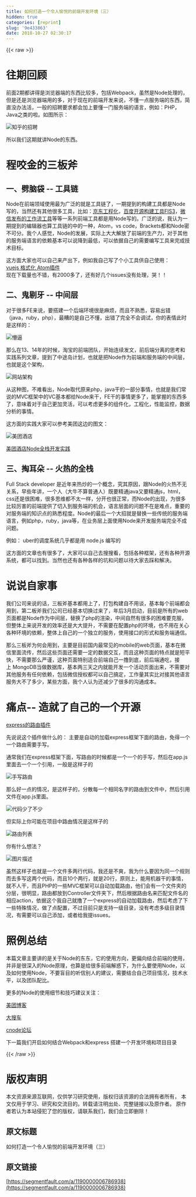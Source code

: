 ```yaml
---
title: 如何打造一个令人愉悦的前端开发环境（三）
hidden: true
categories: [reprint]
slug: '9e433863'
date: 2018-10-27 02:30:17
---
```


{{< raw >}}
<h1 id="articleHeader0">&#x5F80;&#x671F;&#x56DE;&#x987E;</h1><p>&#x524D;&#x9762;2&#x671F;&#x90FD;&#x8BB2;&#x5F97;&#x662F;&#x6D4F;&#x89C8;&#x5668;&#x7AEF;&#x7684;&#x4E1C;&#x897F;&#x6BD4;&#x8F83;&#x591A;&#xFF0C;&#x5305;&#x62EC;Webpack&#xFF0C;&#x867D;&#x7136;&#x662F;Node&#x5904;&#x7406;&#x7684;&#xFF0C;&#x4F46;&#x662F;&#x8FD8;&#x662F;&#x6D4F;&#x89C8;&#x5668;&#x7AEF;&#x7528;&#x7684;&#x591A;&#xFF0C;&#x5BF9;&#x4E8E;&#x73B0;&#x5728;&#x7684;&#x524D;&#x7AEF;&#x5F00;&#x53D1;&#x6765;&#x8BF4;&#xFF0C;&#x4E0D;&#x61C2;&#x4E00;&#x70B9;&#x670D;&#x52A1;&#x7AEF;&#x7684;&#x4E1C;&#x897F;&#xFF0C;&#x7B80;&#x76F4;&#x6CA1;&#x529E;&#x6CD5;&#x6D3B;&#xFF0C;&#x4E00;&#x822C;&#x7684;&#x62DB;&#x8058;&#x8981;&#x6C42;&#x90FD;&#x4F1A;&#x52A0;&#x4E0A;&#x8981;&#x61C2;&#x4E00;&#x95E8;&#x670D;&#x52A1;&#x7AEF;&#x7684;&#x8BED;&#x8A00;&#xFF0C;&#x4F8B;&#x5982;&#xFF1A;PHP&#xFF0C;Java&#x4E4B;&#x7C7B;&#x7684;&#x5566;&#x3002;&#x5982;&#x56FE;&#x6240;&#x793A;&#xFF1A;</p><p><span class="img-wrap"><img data-src="/img/bVCDKg" src="https://static.alili.tech/img/bVCDKg" alt="&#x77E5;&#x4E4E;&#x7684;&#x62DB;&#x8058;" title="&#x77E5;&#x4E4E;&#x7684;&#x62DB;&#x8058;" style="cursor:pointer;display:inline"></span></p><p>&#x6240;&#x4EE5;&#x6211;&#x4EEC;&#x8FD9;&#x671F;&#x5C31;&#x8BB2;Node&#x7684;&#x4E1C;&#x897F;&#x3002;</p><h1 id="articleHeader1">&#x7A0B;&#x54AC;&#x91D1;&#x7684;&#x4E09;&#x677F;&#x65A7;</h1><h2 id="articleHeader2">&#x4E00;&#x3001;&#x5288;&#x8111;&#x888B; -- &#x5DE5;&#x5177;&#x94FE;</h2><p>Node&#x5728;&#x524D;&#x7AEF;&#x9886;&#x57DF;&#x4F7F;&#x7528;&#x6700;&#x4E3A;&#x5E7F;&#x6CDB;&#x7684;&#x5C31;&#x662F;&#x5DE5;&#x5177;&#x94FE;&#x4E86;&#xFF0C;&#x4E00;&#x671F;&#x63D0;&#x5230;&#x7684;&#x6784;&#x5EFA;&#x5DE5;&#x5177;&#x90FD;&#x662F;Node&#x5199;&#x7684;&#xFF0C;&#x5F53;&#x7136;&#x8FD8;&#x6709;&#x5176;&#x4ED6;&#x5F88;&#x591A;&#x5DE5;&#x5177;&#xFF0C;&#x6BD4;&#x5982;&#xFF1A;<a href="http://gold.xitu.io/entry/57036507c4c97100591eb51e" rel="nofollow noreferrer" target="_blank">&#x4EAC;&#x4E1C;&#x5DE5;&#x7A0B;&#x5316;</a>&#xFF0C;<a href="http://fex-team.github.io/fis3/" rel="nofollow noreferrer" target="_blank">&#x767E;&#x5EA6;&#x5F00;&#x6E90;&#x6784;&#x5EFA;&#x5DE5;&#x5177;FIS3</a>&#xFF0C;<a href="https://weflow.io/" rel="nofollow noreferrer" target="_blank">&#x5FAE;&#x4FE1;&#x53D1;&#x5E03;&#x7684;&#x5DE5;&#x4F5C;&#x6D41;&#x5DE5;&#x5177;</a>&#x7B49;&#x7B49;&#x4E00;&#x7CFB;&#x5217;&#x524D;&#x7AEF;&#x5DE5;&#x5177;&#x90FD;&#x662F;&#x7528;Node&#x5199;&#x7684;&#x3002;&#x5E7F;&#x6CDB;&#x7684;&#x8BF4;&#xFF0C;&#x6211;&#x8BA4;&#x4E3A;&#x4E00;&#x671F;&#x63D0;&#x5230;&#x7684;&#x7F16;&#x8F91;&#x5668;&#x4E5F;&#x7B97;&#x5DE5;&#x5177;&#x94FE;&#x7684;&#x4E2D;&#x7684;&#x4E00;&#x79CD;&#xFF0C;Atom&#xFF0C;vs code&#xFF0C;Brackets&#x90FD;&#x548C;Node&#x5BC6;&#x4E0D;&#x53EF;&#x5206;&#x3002;&#x6211;&#x4E2A;&#x4EBA;&#x611F;&#x89C9;&#xFF0C;Node&#x7684;&#x53D1;&#x5C55;&#xFF0C;&#x5B9E;&#x9645;&#x4E0A;&#x5927;&#x5927;&#x89E3;&#x653E;&#x4E86;&#x524D;&#x7AEF;&#x7684;&#x751F;&#x4EA7;&#x529B;&#xFF0C;&#x5BF9;&#x4E8E;&#x5176;&#x4ED6;&#x7684;&#x670D;&#x52A1;&#x7AEF;&#x8BED;&#x8A00;&#x7684;&#x4F9D;&#x8D56;&#x57FA;&#x672C;&#x53EF;&#x4EE5;&#x8BF4;&#x964D;&#x5230;&#x6700;&#x4F4E;&#xFF0C;&#x53EF;&#x4EE5;&#x4F9D;&#x636E;&#x81EA;&#x5DF1;&#x7684;&#x9700;&#x8981;&#x7F16;&#x5199;&#x5DE5;&#x5177;&#x6765;&#x5B8C;&#x6210;&#x6280;&#x672F;&#x76EE;&#x6807;&#x3002;</p><p>&#x8FD9;&#x65B9;&#x9762;&#x5927;&#x5BB6;&#x4E5F;&#x53EF;&#x4EE5;&#x81EA;&#x5DF1;&#x6765;&#x4EA7;&#x51FA;&#x4E0B;&#xFF0C;&#x4F8B;&#x5982;&#x6211;&#x81EA;&#x5DF1;&#x5199;&#x4E86;&#x4E2A;&#x5C0F;&#x5DE5;&#x5177;&#x4F9B;&#x81EA;&#x5DF1;&#x4F7F;&#x7528;&#xFF1A;<br><a href="https://atom.io/packages/vue-format" rel="nofollow noreferrer" target="_blank">vuejs &#x683C;&#x5F0F;&#x5316; Atom&#x63D2;&#x4EF6;</a><br>&#x73B0;&#x5728;&#x4E0B;&#x8F7D;&#x91CF;&#x4E5F;&#x4E0D;&#x9519;&#xFF0C;&#x6709;2000&#x591A;&#x4E86;&#xFF0C;&#x8FD8;&#x6709;&#x597D;&#x51E0;&#x4E2A;issues&#x6CA1;&#x6709;&#x5904;&#x7406;&#xFF0C;&#x54ED;&#xFF01;&#xFF01;</p><h2 id="articleHeader3">&#x4E8C;&#x3001;&#x9B3C;&#x5254;&#x7259; -- &#x4E2D;&#x95F4;&#x5C42;</h2><p>&#x5BF9;&#x4E8E;&#x5F88;&#x591A;FE&#x6765;&#x8BF4;&#xFF0C;&#x8981;&#x642D;&#x5EFA;&#x4E00;&#x4E2A;&#x540E;&#x7AEF;&#x73AF;&#x5883;&#x5F88;&#x662F;&#x9EBB;&#x70E6;&#xFF0C;&#x800C;&#x4E14;&#x4E0D;&#x719F;&#x6089;&#xFF0C;&#x5BB9;&#x6613;&#x51FA;&#x9519;&#xFF08;java&#xFF0C;ruby&#xFF0C;php&#xFF09;&#xFF0C;&#x6700;&#x7CDF;&#x7684;&#x662F;&#x81EA;&#x5DF1;&#x4E0D;&#x61C2;&#xFF0C;&#x51FA;&#x9519;&#x4E86;&#x5B8C;&#x5168;&#x4E0D;&#x4F1A;&#x8C03;&#x8BD5;&#xFF0C;&#x4F60;&#x7684;&#x8868;&#x60C5;&#x6B64;&#x65F6;&#x662F;&#x8FD9;&#x6837;&#x7684;&#xFF1A;</p><p><span class="img-wrap"><img data-src="/img/bVCDKm" src="https://static.alili.tech/img/bVCDKm" alt="&#x61F5;&#x903C;" title="&#x61F5;&#x903C;" style="cursor:pointer;display:inline"></span></p><p>&#x90A3;&#x4E48;&#x5728;13&#x3001;14&#x5E74;&#x7684;&#x65F6;&#x5019;&#xFF0C;&#x6DD8;&#x5B9D;&#x7684;&#x524D;&#x7AEF;&#x56E2;&#x961F;&#xFF0C;&#x5F00;&#x59CB;&#x8FDE;&#x7EED;&#x53D1;&#x6587;&#xFF0C;&#x524D;&#x540E;&#x7AEF;&#x5206;&#x79BB;&#x7684;&#x601D;&#x8003;&#x548C;&#x5B9E;&#x8DF5;&#x7CFB;&#x5217;&#x6587;&#x7AE0;&#xFF0C;&#x63D0;&#x5230;&#x4E86;&#x4E2D;&#x9014;&#x5C9B;&#x8BA1;&#x5212;&#xFF0C;&#x4E5F;&#x5C31;&#x662F;&#x628A;Node&#x4F5C;&#x4E3A;&#x524D;&#x7AEF;&#x548C;&#x670D;&#x52A1;&#x7AEF;&#x7684;&#x4E2D;&#x95F4;&#x5C42;&#xFF0C;&#x4E5F;&#x5C31;&#x662F;&#x8FD9;&#x4E2A;&#x67B6;&#x6784;&#xFF0C;</p><p><span class="img-wrap"><img data-src="/img/bVCDKy" src="https://static.alili.tech/img/bVCDKy" alt="&#x7F51;&#x7AD9;&#x67B6;&#x6784;" title="&#x7F51;&#x7AD9;&#x67B6;&#x6784;" style="cursor:pointer;display:inline"></span></p><p>&#x4ECE;&#x8FD9;&#x79CD;&#x56FE;&#xFF0C;&#x4E0D;&#x96BE;&#x770B;&#x51FA;&#xFF0C;Node&#x53D6;&#x4EE3;&#x539F;&#x6765;php&#xFF0C;java&#x5E72;&#x7684;&#x4E00;&#x90E8;&#x5206;&#x4E8B;&#x60C5;&#xFF0C;&#x4E5F;&#x5C31;&#x662F;&#x6211;&#x4EEC;&#x5E38;&#x8BF4;&#x7684;MVC&#x6846;&#x67B6;&#x4E2D;&#x7684;VC&#x57FA;&#x672C;&#x90FD;&#x7ED9;Node&#x6765;&#x5E72;&#xFF0C;FE&#x5E72;&#x7684;&#x4E8B;&#x60C5;&#x66F4;&#x591A;&#x4E86;&#xFF0C;&#x80FD;&#x638C;&#x63E1;&#x7684;&#x4E1C;&#x897F;&#x591A;&#x4E86;&#xFF0C;&#x610F;&#x5473;&#x7740;&#x5BF9;&#x4E8E;&#x81EA;&#x5DF1;&#x66F4;&#x52A0;&#x7075;&#x6D3B;&#xFF0C;&#x53EF;&#x4EE5;&#x8003;&#x8651;&#x66F4;&#x591A;&#x7684;&#x7EC4;&#x4EF6;&#x5316;&#xFF0C;&#x5DE5;&#x7A0B;&#x5316;&#xFF0C;&#x6027;&#x80FD;&#x76D1;&#x63A7;&#xFF0C;&#x6570;&#x636E;&#x5206;&#x6790;&#x7684;&#x4E8B;&#x60C5;&#x3002;</p><p>&#x8FD9;&#x65B9;&#x9762;&#x7684;&#x5B9E;&#x8DF5;&#x5927;&#x5BB6;&#x53EF;&#x4EE5;&#x53C2;&#x8003;&#x7F8E;&#x56E2;&#x8FD9;&#x8FB9;&#x7684;&#x56FE;&#x6587;&#xFF1A;</p><p><span class="img-wrap"><img data-src="/img/bVCDKA" src="https://static.alili.tech/img/bVCDKA" alt="&#x7F8E;&#x56E2;&#x9152;&#x5E97;" title="&#x7F8E;&#x56E2;&#x9152;&#x5E97;" style="cursor:pointer"></span></p><p><a href="http://tech.meituan.com/node-fullstack-development-practice.html" rel="nofollow noreferrer" target="_blank">&#x7F8E;&#x56E2;&#x9152;&#x5E97;Node&#x5168;&#x6808;&#x5F00;&#x53D1;&#x5B9E;&#x8DF5;</a></p><h2 id="articleHeader4">&#x4E09;&#x3001;&#x638F;&#x8033;&#x6735; -- &#x706B;&#x70ED;&#x7684;&#x5168;&#x6808;</h2><p>Full Stack developer &#x662F;&#x8FD1;&#x5E74;&#x6765;&#x70ED;&#x7092;&#x7684;&#x4E00;&#x4E2A;&#x6982;&#x5FF5;&#xFF0C;&#x7A76;&#x5176;&#x539F;&#x56E0;&#xFF0C;&#x8DDF;Node&#x7684;&#x706B;&#x70ED;&#x4E0D;&#x65E0;&#x5173;&#x7CFB;&#xFF0C;&#x65E9;&#x4E9B;&#x5E74;&#x8BB2;&#xFF0C;&#x4E00;&#x4E2A;&#x4EBA;&#xFF08;&#x5927;&#x725B;&#x4E0D;&#x7B97;&#x666E;&#x901A;&#x4EBA;&#xFF09;&#x65E2;&#x8981;&#x7CBE;&#x901A;java&#x53C8;&#x8981;&#x7CBE;&#x901A;js&#xFF0C;html&#xFF0C;css&#x8FD8;&#x662F;&#x5F88;&#x56F0;&#x96BE;&#xFF0C;&#x5F88;&#x591A;&#x601D;&#x7EF4;&#x90FD;&#x4E0D;&#x592A;&#x4E00;&#x6837;&#xFF0C;&#x5206;&#x5F00;&#x4E5F;&#x5F88;&#x6B63;&#x5E38;&#xFF0C;&#x800C;Node&#x7684;&#x51FA;&#x73B0;&#xFF0C;&#x4E3A;&#x5F88;&#x591A;&#x6BD4;&#x8F83;&#x5389;&#x5BB3;&#x7684;&#x524D;&#x7AEF;&#x63D0;&#x4F9B;&#x4E86;&#x5207;&#x5165;&#x5230;&#x670D;&#x52A1;&#x7AEF;&#x7684;&#x673A;&#x4F1A;&#xFF0C;&#x8BED;&#x8A00;&#x5C42;&#x9762;&#x7684;&#x95EE;&#x9898;&#x4E0D;&#x5728;&#x662F;&#x96BE;&#x70B9;&#xFF0C;&#x91CD;&#x8981;&#x7684;&#x5BF9;&#x670D;&#x52A1;&#x7AEF;&#x7684;&#x77E5;&#x8BC6;&#x70B9;&#x7684;&#x719F;&#x6089;&#x7A0B;&#x5EA6;&#x3002;Node&#x7684;&#x6700;&#x540E;&#x4E00;&#x4E2A;&#x5927;&#x62DB;&#x5C31;&#x662F;&#x66FF;&#x6362;&#x4E00;&#x4E9B;&#x4F20;&#x7EDF;&#x7684;&#x670D;&#x52A1;&#x7AEF;&#x8BED;&#x8A00;&#xFF0C;&#x4F8B;&#x5982;php&#xFF0C;ruby&#xFF0C;java&#x7B49;&#xFF0C;&#x5728;&#x4E1A;&#x52A1;&#x5C42;&#x4E0A;&#x9762;&#x4F7F;&#x7528;Node&#x6765;&#x5F00;&#x53D1;&#x670D;&#x52A1;&#x7AEF;&#x5B8C;&#x5168;&#x4E0D;&#x6210;&#x95EE;&#x9898;&#x3002;</p><p>&#x4F8B;&#x5982;&#xFF1A; uber&#x7684;&#x8C03;&#x5EA6;&#x7CFB;&#x7EDF;&#x51E0;&#x4E4E;&#x90FD;&#x662F;&#x7528; node.js &#x7F16;&#x5199;&#x7684;</p><p>&#x8FD9;&#x65B9;&#x9762;&#x7684;&#x6587;&#x7AE0;&#x4E5F;&#x6709;&#x5F88;&#x591A;&#x4E86;&#xFF0C;&#x5927;&#x5BB6;&#x53EF;&#x4EE5;&#x81EA;&#x5DF1;&#x53BB;&#x641C;&#x641C;&#x770B;&#xFF0C;&#x5305;&#x62EC;&#x5404;&#x79CD;&#x6846;&#x67B6;&#xFF0C;&#x8FD8;&#x6709;&#x5404;&#x79CD;&#x5F00;&#x6E90;&#x7CFB;&#x7EDF;&#xFF0C;&#x90FD;&#x53EF;&#x4EE5;&#x627E;&#x5230;&#x3002;&#x5F53;&#x7136;&#x4E5F;&#x8FD8;&#x6709;&#x5404;&#x79CD;&#x5404;&#x6837;&#x7684;&#x5751;&#x548C;&#x95EE;&#x9898;&#x4EE5;&#x5F85;&#x5927;&#x5BB6;&#x53BB;&#x8E29;&#x548C;&#x89E3;&#x51B3;&#x3002;</p><h1 id="articleHeader5">&#x8BF4;&#x8BF4;&#x81EA;&#x5BB6;&#x4E8B;</h1><p>&#x6211;&#x4EEC;&#x516C;&#x53F8;&#x6765;&#x8BF4;&#x7684;&#x8BDD;&#xFF0C;&#x4E09;&#x677F;&#x65A7;&#x57FA;&#x672C;&#x90FD;&#x7528;&#x4E0A;&#x4E86;&#xFF0C;&#x6253;&#x5305;&#x6784;&#x5EFA;&#x81EA;&#x4E0D;&#x7528;&#x8C08;&#xFF0C;&#x57FA;&#x672C;&#x6BCF;&#x4E2A;&#x524D;&#x7AEF;&#x90FD;&#x4F1A;&#x7528;&#x5230;&#xFF0C;&#x7B2C;&#x4E8C;&#x677F;&#x65A7;&#x6211;&#x4EEC;&#x516C;&#x53F8;&#x5DF2;&#x7ECF;&#x57FA;&#x672C;&#x5207;&#x6362;&#x8FC7;&#x6765;&#x4E86;&#xFF0C;&#x5E74;&#x540E;3&#x6708;&#x542F;&#x52A8;&#xFF0C;&#x76EE;&#x524D;&#x662F;&#x6240;&#x6709;&#x7684;web&#x9875;&#x9762;&#x90FD;&#x662F;Node&#x4F5C;&#x4E3A;&#x4E2D;&#x95F4;&#x5C42;&#xFF0C;&#x66FF;&#x6362;&#x4E86;php&#x7684;&#x6E32;&#x67D3;&#xFF0C;&#x4E2D;&#x95F4;&#x81EA;&#x7136;&#x6709;&#x5F88;&#x591A;&#x7684;&#x56F0;&#x96BE;&#x8981;&#x514B;&#x670D;&#xFF0C;&#x4F46;&#x6574;&#x4F53;&#x4E0A;&#x6765;&#x8BF4;&#x5F00;&#x53D1;&#x7684;&#x6548;&#x7387;&#x8FD8;&#x662F;&#x5927;&#x5927;&#x63D0;&#x5347;&#xFF0C;&#x4E0D;&#x9700;&#x8981;&#x5728;&#x914D;&#x7F6E;php&#x7684;&#x73AF;&#x5883;&#xFF0C;&#x4E5F;&#x4E0D;&#x7528;&#x5728;&#x5173;&#x5FC3;&#x5404;&#x79CD;&#x73AF;&#x5883;&#x7684;&#x4F9D;&#x8D56;&#xFF0C;&#x6574;&#x4F53;&#x4E0A;&#x81EA;&#x5DF1;&#x7684;&#x4E00;&#x4E2A;&#x72EC;&#x7ACB;&#x7684;&#x670D;&#x52A1;&#xFF0C;&#x4F7F;&#x7528;&#x63A5;&#x53E3;&#x7684;&#x5F62;&#x5F0F;&#x548C;&#x670D;&#x52A1;&#x7AEF;&#x901A;&#x4FE1;&#x3002;</p><p>&#x90A3;&#x4E48;&#x4E09;&#x677F;&#x65A7;&#x4E3A;&#x4F55;&#x4F1A;&#x7528;&#x5230;&#xFF0C;&#x4E3B;&#x8981;&#x662F;&#x76EE;&#x524D;&#x56FD;&#x5185;&#x6700;&#x5E38;&#x89C1;&#x7684;mobile&#x7684;web&#x9875;&#x9762;&#xFF0C;&#x57FA;&#x672C;&#x5728;&#x5FAE;&#x4FE1;&#x91CC;&#x9762;&#x6D41;&#x4F20;&#xFF0C;&#x7136;&#x540E;&#x8FD9;&#x4E9B;&#x9875;&#x9762;&#x8FD8;&#x9700;&#x8981;&#x4E00;&#x5B9A;&#x7684;&#x6570;&#x636E;&#x4EA4;&#x4E92;&#xFF0C;&#x800C;&#x4E14;&#x8FD9;&#x79CD;&#x9875;&#x9762;&#x7684;&#x7279;&#x70B9;&#x5C31;&#x662F;&#x77ED;&#x5E73;&#x5FEB;&#xFF0C;&#x4E0D;&#x9700;&#x8981;&#x90A3;&#x4E48;&#x4E25;&#x8C28;&#xFF0C;&#x8FD9;&#x79CD;&#x9875;&#x9762;&#x7279;&#x522B;&#x9002;&#x5408;&#x524D;&#x7AEF;&#x81EA;&#x5DF1;&#x4E00;&#x64B8;&#x5230;&#x5E95;&#xFF0C;&#x524D;&#x540E;&#x7AEF;&#x901A;&#x5403;&#xFF0C;&#x63A5;&#x4E0A;&#xA0;MongoDB&#x5F53;&#x505A;&#x6570;&#x636E;&#x5E93;&#xFF0C;&#x57FA;&#x672C;&#x4E24;&#x4E09;&#x5929;&#x4E4B;&#x5185;&#x5C31;&#x80FD;&#x5F00;&#x53D1;&#x4E00;&#x4E2A;&#x6D3B;&#x52A8;&#x9875;&#x9762;&#x51FA;&#x6765;&#xFF0C;&#x4E0D;&#x9700;&#x8981;&#x5BF9;&#x5176;&#x4ED6;&#x670D;&#x52A1;&#x6709;&#x4EFB;&#x4F55;&#x4F9D;&#x8D56;&#xFF0C;&#x5305;&#x62EC;&#x5FAE;&#x4FE1;&#x6388;&#x6743;&#x90FD;&#x53EF;&#x4EE5;&#x81EA;&#x5DF1;&#x641E;&#x5B9A;&#xFF0C;&#x5DE5;&#x4F5C;&#x91CF;&#x5176;&#x5B9E;&#x6BD4;&#x5BF9;&#x63A5;&#x5176;&#x4ED6;&#x8BED;&#x8A00;&#x670D;&#x52A1;&#x5927;&#x4E0D;&#x4E86;&#x591A;&#x5C11;&#xFF0C;&#x67D0;&#x4E9B;&#x65B9;&#x9762;&#xFF0C;&#x6211;&#x4E2A;&#x4EBA;&#x8BA4;&#x4E3A;&#x8FD8;&#x51CF;&#x5C11;&#x4E86;&#x5F88;&#x591A;&#x7684;&#x6C9F;&#x901A;&#x6210;&#x672C;&#x3002;</p><h1 id="articleHeader6">&#x75DB;&#x70B9;-- &#x9020;&#x5C31;&#x4E86;&#x81EA;&#x5DF1;&#x7684;&#x4E00;&#x4E2A;&#x5F00;&#x6E90;</h1><p><a href="https://www.npmjs.com/package/express-auto-router" rel="nofollow noreferrer" target="_blank">express&#x7684;&#x8DEF;&#x7531;&#x63D2;&#x4EF6;</a></p><p>&#x5148;&#x8BF4;&#x8BF4;&#x8FD9;&#x4E2A;&#x63D2;&#x4EF6;&#x505A;&#x4EC0;&#x4E48;&#x7684;&#xFF1A; &#x4E3B;&#x8981;&#x662F;&#x81EA;&#x52A8;&#x7684;&#x52A0;&#x8F7D;express&#x6846;&#x67B6;&#x4E0B;&#x9762;&#x7684;&#x8DEF;&#x7531;&#xFF0C;&#x514D;&#x5F97;&#x4E00;&#x4E2A;&#x4E00;&#x4E2A;&#x8DEF;&#x7531;&#x9700;&#x8981;&#x624B;&#x5199;&#x3002;</p><p>&#x901A;&#x5E38;&#x6211;&#x4EEC;&#x5728;express&#x6846;&#x67B6;&#x4E0B;&#x9762;&#xFF0C;&#x5199;&#x8DEF;&#x7531;&#x7684;&#x65F6;&#x5019;&#x90FD;&#x662F;&#x4E00;&#x4E2A;&#x4E00;&#x4E2A;&#x7684;&#x624B;&#x5199;&#xFF0C;&#x7136;&#x540E;&#x5728;app.js&#x91CC;&#x9762;&#x53BB;&#x4E00;&#x4E2A;&#x4E00;&#x4E2A;&#x5F15;&#x7528;&#xFF0C;&#x4E00;&#x822C;&#x662F;&#x8FD9;&#x6837;&#x5B50;&#x7684;</p><p><span class="img-wrap"><img data-src="/img/bVCDKH" src="https://static.alili.tech/img/bVCDKH" alt="&#x624B;&#x5199;&#x8DEF;&#x7531;" title="&#x624B;&#x5199;&#x8DEF;&#x7531;" style="cursor:pointer;display:inline"></span></p><p>&#x90A3;&#x4E48;&#x597D;&#x4E00;&#x70B9;&#x7684;&#x60C5;&#x51B5;&#xFF0C;&#x662F;&#x8FD9;&#x6837;&#x5B50;&#x7684;&#xFF0C;&#x5206;&#x6563;&#x6BCF;&#x4E00;&#x4E2A;&#x76F8;&#x540C;&#x540D;&#x5B57;&#x7684;&#x8DEF;&#x7531;&#x5230;&#x6587;&#x4EF6;&#x4E2D;&#xFF0C;&#x7136;&#x540E;&#x5F15;&#x7528;&#x6587;&#x4EF6;&#x5728;app.js&#x91CC;&#x9762;&#x3002;</p><p><span class="img-wrap"><img data-src="/img/bVCDKI" src="https://static.alili.tech/img/bVCDKI" alt="&#x4EE3;&#x7801;&#x5C11;&#x4E86;&#x4E0D;&#x5C11;" title="&#x4EE3;&#x7801;&#x5C11;&#x4E86;&#x4E0D;&#x5C11;" style="cursor:pointer;display:inline"></span></p><p>&#x4F46;&#x5B9E;&#x9645;&#x4E0A;&#x4F60;&#x53EF;&#x80FD;&#x5728;&#x9879;&#x76EE;&#x4E2D;&#x8DEF;&#x7531;&#x60C5;&#x51B5;&#x662F;&#x8FD9;&#x6837;&#x5B50;&#x7684;</p><p><span class="img-wrap"><img data-src="/img/bVCDKN" src="https://static.alili.tech/img/bVCDKN" alt="&#x8DEF;&#x7531;&#x5217;&#x8868;" title="&#x8DEF;&#x7531;&#x5217;&#x8868;" style="cursor:pointer"></span></p><p>&#x4F60;&#x6709;&#x4EC0;&#x4E48;&#x60F3;&#x6CD5;&#xFF1F;</p><p><span class="img-wrap"><img data-src="/img/bVCDKT" src="https://static.alili.tech/img/bVCDKT" alt="&#x56FE;&#x7247;&#x63CF;&#x8FF0;" title="&#x56FE;&#x7247;&#x63CF;&#x8FF0;" style="cursor:pointer;display:inline"></span></p><p>&#x867D;&#x7136;&#x8FD9;&#x6837;&#x5B50;&#x4E5F;&#x5C31;&#x662F;&#x4E00;&#x4E2A;&#x6587;&#x4EF6;&#x591A;&#x4E24;&#x884C;&#x4EE3;&#x7801;&#xFF0C;&#x6211;&#x8FD8;&#x662F;&#x4E0D;&#x723D;&#xFF0C;&#x6211;&#x4E3A;&#x4EC0;&#x4E48;&#x8981;&#x56E0;&#x4E3A;&#x540C;&#x4E00;&#x4E2A;&#x89C4;&#x5219;&#x800C;&#x53BB;&#x591A;&#x5199;&#x8FD9;&#x4E24;&#x4E2A;&#x4EE3;&#x7801;&#xFF0C;&#x800C;&#x4E14;10&#x4E2A;&#x4E24;&#x884C;&#xFF0C;&#x5C31;&#x662F;20&#x884C;&#xFF0C;&#x539F;&#x5219;&#x4E0A;&#xFF0C;&#x80FD;&#x7528;&#x673A;&#x5668;&#x5E72;&#x7684;&#x4E8B;&#x60C5;&#xFF0C;&#x5C31;&#x4E0D;&#x4EBA;&#x5E72;&#xFF0C;&#x800C;&#x4E14;PHP&#x7684;&#x4E00;&#x4E9B;MVC&#x6846;&#x67B6;&#x53EF;&#x4EE5;&#x81EA;&#x52A8;&#x52A0;&#x8F7D;&#x8DEF;&#x7531;&#xFF0C;&#x4ED6;&#x4EEC;&#x4F1A;&#x6709;&#x4E00;&#x4E2A;&#x6587;&#x4EF6;&#x5939;&#x7684;&#x5206;&#x5C42;&#xFF0C;&#x5F88;&#x660E;&#x663E;&#xFF0C;&#x8DEF;&#x7531;&#x90FD;&#x653E;&#x5230;Controller&#x6587;&#x4EF6;&#x5939;&#x4E0B;&#xFF0C;&#x7136;&#x540E;&#x6839;&#x636E;&#x8DEF;&#x7531;&#x540D;&#x6765;&#x5339;&#x914D;&#x6587;&#x4EF6;&#x540D;&#x7684;&#x76F8;&#x5E94;action&#xFF0C;&#x4F9D;&#x636E;&#x8FD9;&#x4E2A;&#x6211;&#x81EA;&#x5DF1;&#x5C31;&#x64B8;&#x4E86;&#x4E00;&#x4E2A;express&#x7684;&#x81EA;&#x52A8;&#x52A0;&#x8F7D;&#x8DEF;&#x7531;&#xFF0C;&#x7136;&#x540E;&#x8003;&#x8651;&#x4E86;&#x4E0B;&#x4E00;&#x4E9B;&#x7279;&#x6B8A;&#x60C5;&#x51B5;&#xFF0C;&#x505A;&#x4E86;&#x70B9;&#x914D;&#x7F6E;&#xFF0C;&#x4E0D;&#x8FC7;&#x76EE;&#x524D;&#x53EA;&#x662F;&#x652F;&#x6301;&#x4E00;&#x7EA7;&#x76EE;&#x5F55;&#xFF0C;&#x6CA1;&#x6709;&#x8003;&#x8651;&#x591A;&#x7EA7;&#x76EE;&#x5F55;&#x60C5;&#x51B5;&#xFF0C;&#x6709;&#x9700;&#x8981;&#x53EF;&#x4EE5;&#x81EA;&#x5DF1;&#x6DFB;&#x52A0;&#xFF0C;&#x6216;&#x8005;&#x7ED9;&#x6211;&#x63D0;issues&#x3002;</p><h1 id="articleHeader7">&#x7167;&#x4F8B;&#x603B;&#x7ED3;</h1><p>&#x672C;&#x7BC7;&#x6587;&#x7AE0;&#x4E3B;&#x8981;&#x8BB2;&#x7684;&#x662F;&#x5173;&#x4E8E;Node&#x7684;&#x4E1C;&#x4E1C;&#xFF0C;&#x5B83;&#x7684;&#x4F7F;&#x7528;&#x65B9;&#x5411;&#xFF0C;&#x66F4;&#x504F;&#x5411;&#x7ED3;&#x5408;&#x524D;&#x7AEF;&#x7684;&#x4F7F;&#x7528;&#xFF0C;&#x5E76;&#x975E;&#x662F;&#x5F88;&#x6DF1;&#x5165;&#x7684;Node&#x539F;&#x7406;&#xFF0C;&#x4E5F;&#x7B97;&#x662F;&#x7ED9;&#x5F88;&#x591A;&#x524D;&#x7AEF;&#x89E3;&#x60D1;&#x4E0B;&#xFF0C;&#x4E3A;&#x4EC0;&#x4E48;&#x8981;&#x4F7F;&#x7528;Node&#xFF0C;&#x4EE5;&#x53CA;&#x5982;&#x4F55;&#x4F7F;&#x7528;Node&#xFF0C;&#x4E0D;&#x8981;&#x76F2;&#x76EE;&#x7684;&#x542C;&#x4FE1;&#x522B;&#x4EBA;&#x7684;&#x5EFA;&#x8BAE;&#xFF0C;&#x9700;&#x8981;&#x7ED3;&#x5408;&#x81EA;&#x5DF1;&#x9879;&#x76EE;&#x60C5;&#x51B5;&#xFF0C;&#x6280;&#x672F;&#x6C34;&#x5E73;&#xFF0C;&#x4EE5;&#x53CA;&#x56E2;&#x961F;&#x914D;&#x6BD4;&#x3002;</p><p>&#x66F4;&#x591A;&#x7684;Node&#x7684;&#x4F7F;&#x7528;&#x7EC6;&#x8282;&#x548C;&#x6280;&#x5DE7;&#x5EFA;&#x8BAE;&#x5173;&#x6CE8;&#xFF1A;</p><p><a href="http://tech.meituan.com/" rel="nofollow noreferrer" target="_blank">&#x7F8E;&#x56E2;&#x535A;&#x5BA2;</a></p><p><a href="http://f2e.souche.com/blog/" rel="nofollow noreferrer" target="_blank">&#x5927;&#x641C;&#x8F66;</a></p><p><a href="https://cnodejs.org/" rel="nofollow noreferrer" target="_blank">cnode&#x8BBA;&#x575B;</a></p><p>&#x4E0B;&#x4E00;&#x7BC7;&#x6211;&#x4EEC;&#x5F00;&#x542F;&#x5982;&#x4F55;&#x7ED3;&#x5408;Webpack&#x548C;express &#x642D;&#x5EFA;&#x4E00;&#x4E2A;&#x5F00;&#x53D1;&#x73AF;&#x5883;&#x548C;&#x9879;&#x76EE;&#x76EE;&#x5F55;</p>
{{< /raw >}}

# 版权声明
本文资源来源互联网，仅供学习研究使用，版权归该资源的合法拥有者所有，
本文仅用于学习、研究和交流目的。转载请注明出处、完整链接以及原作者。
原作者若认为本站侵犯了您的版权，请联系我们，我们会立即删除！

## 原文标题
如何打造一个令人愉悦的前端开发环境（三）

## 原文链接
[https://segmentfault.com/a/1190000006786938](https://segmentfault.com/a/1190000006786938)

